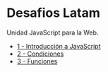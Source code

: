 # Desafios Latam


Unidad JavaScript para la Web. 
- [1 - Introducción a JavaScript](https://facbgnto.github.io/desafiolatam2.0/3JavaSpript/Introduccion/desafiojs/)
- [2 - Condiciones](https://facbgnto.github.io/desafiolatam2.0/3JavaSpript/2Condiciones/desafio/)
- [3 - Funciones](https://facbgnto.github.io/desafiolatam2.0/3JavaSpript/3funciones/desafio/)
